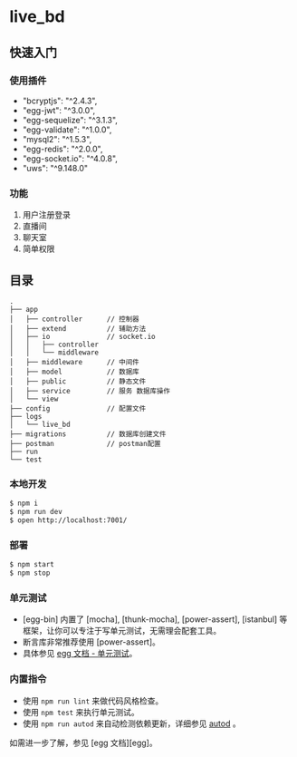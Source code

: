 # live_bd



## 快速入门

<!-- 在此次添加使用文档 -->
### 使用插件
 
 - "bcryptjs": "^2.4.3",
 - "egg-jwt": "^3.0.0",
 - "egg-sequelize": "^3.1.3",
 - "egg-validate": "^1.0.0",
 - "mysql2": "^1.5.3",
 - "egg-redis": "^2.0.0",
 - "egg-socket.io": "^4.0.8",
 - "uws": "^9.148.0"

### 功能

 1. 用户注册登录
 2. 直播间
 3. 聊天室
 4. 简单权限

## 目录
```
.
├── app
│   ├── controller      // 控制器
│   ├── extend          // 辅助方法
│   ├── io              // socket.io
│   │   ├── controller
│   │   └── middleware
│   ├── middleware      // 中间件
│   ├── model           // 数据库
│   ├── public          // 静态文件
│   ├── service         // 服务 数据库操作
│   └── view            
├── config              // 配置文件
├── logs
│   └── live_bd
├── migrations          // 数据库创建文件
├── postman             // postman配置
├── run
└── test
```


### 本地开发

```bash
$ npm i
$ npm run dev
$ open http://localhost:7001/
```

### 部署

```bash
$ npm start
$ npm stop
```

### 单元测试

- [egg-bin] 内置了 [mocha], [thunk-mocha], [power-assert], [istanbul] 等框架，让你可以专注于写单元测试，无需理会配套工具。
- 断言库非常推荐使用 [power-assert]。
- 具体参见 [egg 文档 - 单元测试](https://eggjs.org/zh-cn/core/unittest)。

### 内置指令

- 使用 `npm run lint` 来做代码风格检查。
- 使用 `npm test` 来执行单元测试。
- 使用 `npm run autod` 来自动检测依赖更新，详细参见 [autod](https://www.npmjs.com/package/autod) 。


如需进一步了解，参见 [egg 文档][egg]。
